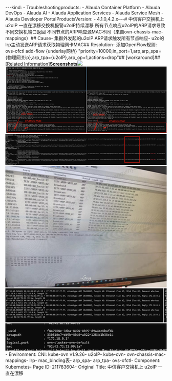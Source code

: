 ---kind:   - Troubleshootingproducts:    - Alauda Container Platform   - Alauda DevOps   - Alauda AI   - Alauda Application Services   - Alauda Service Mesh   - Alauda Developer PortalProductsVersion:   - 4.1.0,4.2.x---<!-- A type of document that involves encountering a fault, diag...it, performing root cause analysis, and providing solutions. --># 中信客户交换机上 u2oIP 一直在漂移交换机报警u2oIP持续漂移 所有节点响应u2oIP的ARP请求导致不同交换机端口返回 不同节点的ARP响应源MAC不同（来自ovn-chassis-mac-mappings）## Cause- 集群外发起的u2oIP ARP请求触发所有节点响应- u2o的lrp主动发送ARP请求获取物理网卡MAC## Resolution- 添加OpenFlow规则: ovs-ofctl add-flow {underlay网桥} "priority=10000,in_port=1,arp,arp_spa={物理网关ip},arp_tpa={u2oIP},arp_op=1,actions=drop"## [workaround]## [Related Information]**Screenshots**![](https://jira.alauda.cn/secure/attachment/178872/178872_image-2024-05-21-10-16-18-866.png)![](assets/zhong-xin-ke-hu-jiao-huan-ji-shang-u2oip-yi-zhi-zai-piao-yi/image-2024-5-30_13-40-35.png)![](assets/zhong-xin-ke-hu-jiao-huan-ji-shang-u2oip-yi-zhi-zai-piao-yi/image-2024-5-30_13-52-47.png)![](assets/zhong-xin-ke-hu-jiao-huan-ji-shang-u2oip-yi-zhi-zai-piao-yi/image-2024-5-30_13-45-47.png)![](assets/zhong-xin-ke-hu-jiao-huan-ji-shang-u2oip-yi-zhi-zai-piao-yi/image-2024-6-3_14-57-2.png)![](assets/zhong-xin-ke-hu-jiao-huan-ji-shang-u2oip-yi-zhi-zai-piao-yi/image-2024-6-3_14-57-6.png)- Environment: CNI: kube-ovn v1.9.26- u2oIP- kube-ovn- ovn-chassis-mac-mappings- lrp- mac_binding表- arp_spa- arp_tpa- ovs-ofctl- Component: Kubernetes- Page ID: 211783604- Original Title: 中信客户交换机上 u2oIP 一直在漂移